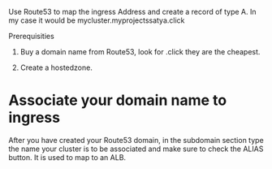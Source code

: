 Use Route53 to map the ingress Address and create a record of type A. In my case it would be mycluster.myprojectssatya.click

Prerequisities


1) Buy a domain name from Route53, look for .click they are the cheapest.

2) Create a hostedzone.
   
# Associate your domain name to ingress

 After you have created your Route53 domain, in the subdomain section type the name your cluster is to be associated and make sure to check the ALIAS button. It is used to map to an ALB.
